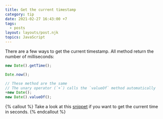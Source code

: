 ```yaml
---
title: Get the current timestamp
category: tip
date: 2021-02-27 16:43:00 +7
tags:
  - posts
layout: layouts/post.njk
topics: JavaScript
---
```


There are a few ways to get the current timestamp. All method return the number of milliseconds:

```js
new Date().getTime();

Date.now();

// These method are the same
// The unary operator (`+`) calls the `valueOf` method automatically
+new Date();
new Date().valueOf();
```

{% callout %}
Take a look at this [snippet](https://1loc.dev/#get-the-current-timestamp-in-seconds) if you want to get the current time in seconds.
{% endcallout %}